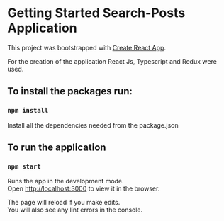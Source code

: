# Getting Started Search-Posts Application

This project was bootstrapped with [Create React App](https://github.com/facebook/create-react-app).

For the creation of the application React Js, Typescript and Redux were used.

## To install the packages run:

### `npm install`

Install all the dependencies needed from the package.json 

## To run the application

### `npm start`

Runs the app in the development mode.\
Open [http://localhost:3000](http://localhost:3000) to view it in the browser.

The page will reload if you make edits.\
You will also see any lint errors in the console.

